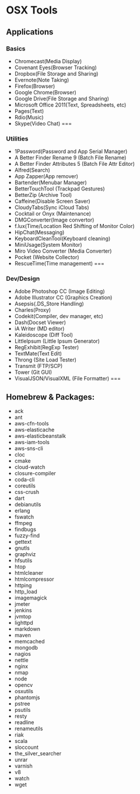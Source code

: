 # OSX Tools

## Applications

### Basics
- Chromecast(Media Display)
- Covenant Eyes(Browser Tracking)
- Dropbox(File Storage and Sharing)
- Evernote(Note Taking)
- Firefox(Browser)
- Google Chrome(Browser)
- Google Drive(File Storage and Sharing)
- Microsoft Office 2011(Text, Spreadsheets, etc)
- Pages(Text)
- Rdio(Music)
- Skype(Video Chat)
===

### Utilities
- 1Password(Password and App Serial Manager)
- A Better Finder Rename 9 (Batch File Rename)
- A Better Finder Attributes 5 (Batch File Attr Editor)
- Alfred(Search)
- App Zapper(App remover)
- Bartender(Menubar Manager)
- BetterTouchTool (Trackpad Gestures)
- BetterZip (Archive Tool)
- Caffeine(Disable Screen Saver)
- CloudyTabs(Sync iCloud Tabs)
- Cocktail or Onyx (Maintenance)
- DMGConverter(Image convertor)
- f.lux(Time/Location Red Shifting of Monitor Color)
- HipChat(Messaging)
- KeyboardCleanTool(Keyboard cleaning)
- MiniUsage(System Monitor) 
- Miro Video Converter (Media Converter)
- Pocket (Website Collector)
- RescueTime(Time management)
===

### Dev/Design
- Adobe Photoshop CC (Image Editing)
- Adobe Illustrator CC (Graphics Creation)
- Asepsis(.DS_Store Handling)
- Charles(Proxy)
- Codekit(Compiler, dev manager, etc)
- Dash(Docset Viewer)
- iA Writer (MD editor)
- Kaleidoscope (Diff Tool)
- LittleIpsum (Little Ipsum Generator)
- RegExhibit(RegExp Tester)
- TextMate(Text Edit)
- Throng (Site Load Tester)
- Transmit (FTP/SCP)
- Tower (Git GUI)
- VisualJSON/VisualXML (File Formatter)
===

## Homebrew & Packages:
- ack
- ant
- aws-cfn-tools
- aws-elasticache
- aws-elasticbeanstalk
- aws-iam-tools
- aws-sns-cli
- cloc
- cmake
- cloud-watch
- closure-compiler
- coda-cli
- coreutils
- css-crush
- dart
- debianutils
- erlang
- fswatch
- ffmpeg
- findbugs
- fuzzy-find
- gettext
- gnutls
- graphviz
- hfsutils
- htop
- htmlcleaner
- htmlcompressor
- httping
- http_load
- imagemagick
- jmeter
- jenkins
- jvmtop
- lighttpd
- markdown
- maven
- memcached
- mongodb
- nagios
- nettle
- nginx
- nmap
- node
- opencv
- osxutils
- phantomjs
- pstree
- psutils
- resty
- readline
- renameutils
- riak
- scala
- sloccount
- the_silver_searcher
- unrar
- varnish
- v8
- watch
- wget

